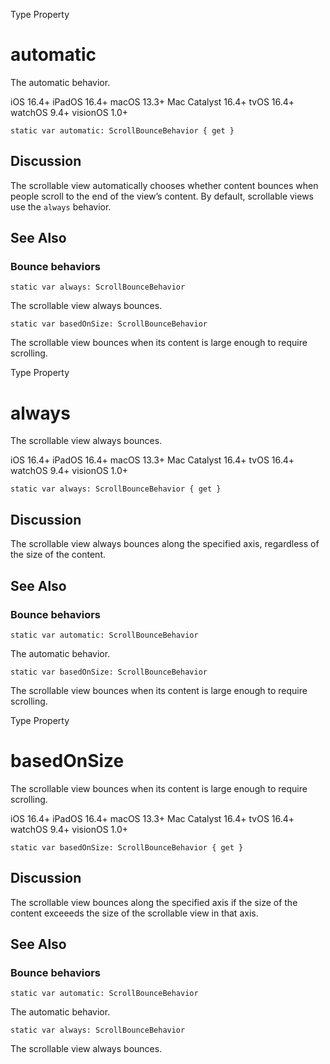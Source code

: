 Type Property

# automatic

The automatic behavior.

iOS 16.4+  iPadOS 16.4+  macOS 13.3+  Mac Catalyst 16.4+  tvOS 16.4+  watchOS
9.4+  visionOS 1.0+

    
    
    static var automatic: ScrollBounceBehavior { get }

## Discussion

The scrollable view automatically chooses whether content bounces when people
scroll to the end of the view’s content. By default, scrollable views use the
`always` behavior.

## See Also

### Bounce behaviors

`static var always: ScrollBounceBehavior`

The scrollable view always bounces.

`static var basedOnSize: ScrollBounceBehavior`

The scrollable view bounces when its content is large enough to require
scrolling.

Type Property

# always

The scrollable view always bounces.

iOS 16.4+  iPadOS 16.4+  macOS 13.3+  Mac Catalyst 16.4+  tvOS 16.4+  watchOS
9.4+  visionOS 1.0+

    
    
    static var always: ScrollBounceBehavior { get }

## Discussion

The scrollable view always bounces along the specified axis, regardless of the
size of the content.

## See Also

### Bounce behaviors

`static var automatic: ScrollBounceBehavior`

The automatic behavior.

`static var basedOnSize: ScrollBounceBehavior`

The scrollable view bounces when its content is large enough to require
scrolling.

Type Property

# basedOnSize

The scrollable view bounces when its content is large enough to require
scrolling.

iOS 16.4+  iPadOS 16.4+  macOS 13.3+  Mac Catalyst 16.4+  tvOS 16.4+  watchOS
9.4+  visionOS 1.0+

    
    
    static var basedOnSize: ScrollBounceBehavior { get }

## Discussion

The scrollable view bounces along the specified axis if the size of the
content exceeeds the size of the scrollable view in that axis.

## See Also

### Bounce behaviors

`static var automatic: ScrollBounceBehavior`

The automatic behavior.

`static var always: ScrollBounceBehavior`

The scrollable view always bounces.

